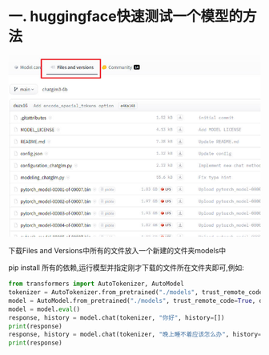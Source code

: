 # 一. huggingface快速测试一个模型的方法

![](assets/download.jpg)

下载Files and Versions中所有的文件放入一个新建的文件夹models中

pip install 所有的依赖,运行模型并指定刚才下载的文件所在文件夹即可,例如:

```python
from transformers import AutoTokenizer, AutoModel
tokenizer = AutoTokenizer.from_pretrained("./models", trust_remote_code=True)
model = AutoModel.from_pretrained("./models", trust_remote_code=True, device='cuda')
model = model.eval()
response, history = model.chat(tokenizer, "你好", history=[])
print(response)
response, history = model.chat(tokenizer, "晚上睡不着应该怎么办", history=history)
print(response)
```





